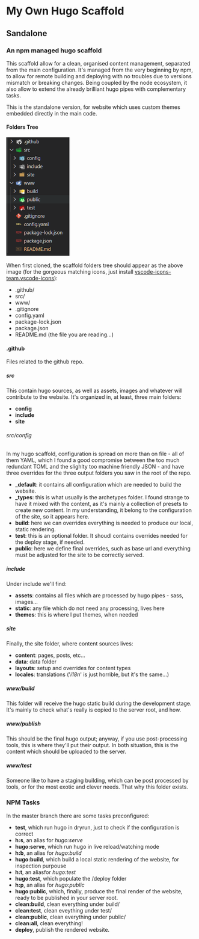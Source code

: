 # My Own Hugo Scaffold 
## Sandalone

### An npm managed hugo scaffold

This scaffold allow for a clean, organised content management, separated from the main configuration. It's managed from the very beginning by npm, to allow for remote building and deploying with no troubles due to versions mismatch or breaking changes. Being coupled by the node ecosystem, it also allow to extend the already brilliant hugo pipes with complementary tasks.

This is the standalone version, for website which uses custom themes embedded directly in the main code.

#### Folders Tree

![Source tree](.github/PICS/source-tree.png)

When first cloned, the scaffold folders tree should appear as the above image (for the gorgeous matching icons, just install [vscode-icons-team.vscode-icons](https://marketplace.visualstudio.com/items?itemName=vscode-icons-team.vscode-icons)):

- .github/ 
- src/
- www/
- .gitignore
- config.yaml
- package-lock.json
- package.json
- README.md (the file you are reading...)

#### .github
Files related to the github repo.

##### src
This contain hugo sources, as well as assets, images and whatever will contribute to the website. It's organized in, at least, three main folders:
- **config**
- **include**
- **site**

###### src/config
In my hugo scaffold, configuration is spread on more than on file - all of them YAML, which I found a good compromise between the too much redundant TOML and the slighlty too machine friendly JSON - and have three overrides for the three output folders you saw in the root of the repo.
- **_default**: it contains all configuration which are needed to build the website.
- **_types**: this is what usually is the archetypes folder. I found strange to have it mixed with the content, as it's mainly a collection of presets to create new content. In my understanding, it belong to the configuration of the site, so it appears here.
- **build**: here we can overrides everything is needed to produce our local, static rendering.
- **test**: this is an optional folder. It shoudl contains overrides needed for the deploy stage, if needed.
- **public**: here we define final overrides, such as base url and everything must be adjusted for the site to be correctly served.

##### include
Under include we'll find:
- **assets**: contains all files which are processed by hugo pipes - sass, images... 
- **static**: any file which do not need any processing, lives here
- **themes**: this is where I put themes, when needed

##### site
Finally, the site folder, where content sources lives:
- **content**: pages, posts, etc...
- **data**: data folder
- **layouts**: setup and overrides for content types
- **locales**: translations ('*i18n*' is just horrible, but it's the same...)

##### www/build
This folder will receive the hugo static build during the development stage. It's mainly to check what's really is copied to the server root, and how. 

##### www/publish
This should be the final hugo output; anyway, if you use post-processing tools, this is where they'll put their output. In both situation, this is the content which should be uploaded to the server.


##### www/test
Someone like to have a staging building, which can be post processed by tools, or for the most exotic and clever needs. That why this folder exists.


### NPM Tasks
In the master branch there are some tasks preconfigured:
- **test**, which run hugo in dryrun, just to check if the configuration is correct
- **h:s**, an alias for *hugo:serve*
- **hugo:serve**, which run hugo in live reload/watching mode
- **h:b**, an alias for *hugo:build*
- **hugo:build**, which build a local static rendering of the website, for inspection purpouse
- **h:t**, an aliasfor *hugo:test*
- **hugo:test**, which populate the /deploy folder
- **h:p**, an alias for *hugo:public*
- **hugo:public**, which, finally, produce the final render of the website, ready to be published in your server root.
- **clean:build**, clean everything under build/
- **clean:test**, clean eveything under test/
- **clean:public**, clean everything under public/
- **clean:all**, clean everything!
- **deploy**, publish the rendered website.

